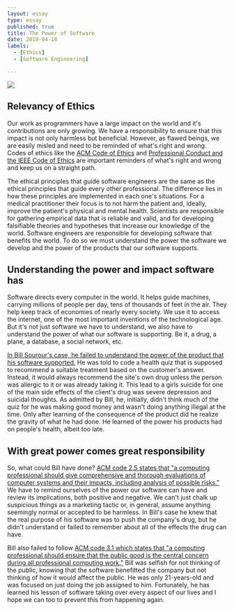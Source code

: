```yaml
---
layout: essay
type: essay
published: true
title: The Power of Software
date: 2019-04-18
labels:
  - [Ethics]
  - [Software Engineering]

---
```

  
<div class="ui medium centered rounded images large">
  <img class="ui image" src="https://www.knopers.net/webspace/tweakers/marketing-cartoon.PNG" style="max-width: 100%;">
</div>

## Relevancy of Ethics

Our work as programmers have a large impact on the world and it's contributions are only growing.  We have a responsibility to ensure that this impact is not only harmless but beneficial.  However, as flawed beings, we are easily misled and need to be reminded of what's right and wrong.  Codes of ethics like the <a href="https://www.acm.org/code-of-ethics">ACM Code of Ethics</a> and <a href="https://www.computer.org/education/code-of-ethics">Professional Conduct and the IEEE Code of Ethics</a> are important reminders of what's right and wrong and keep us on a straight path.  

The ethical principles that guide software engineers are the same as the ethical principles that guide every other professional.  The difference lies in how these principles are implemented in each one's situations.  For a medical practitioner their focus is to not harm the patient and, ideally, improve the patient's physical and mental health.  Scientists are responsible for gathering empirical data that is reliable and valid, and for developing falsifiable theories and hypotheses that increase our knowledge of the world.  Software engineers are responsible for developing software that benefits the world.  To do so we must understand the power the software we develop and the power of the products that our software supports.  


## Understanding the power and impact software has

Software directs every computer in the world.  It helps guide machines, carrying millions of people per day, tens of thousands of feet in the air.  They help keep track of economies of nearly every society.  We use it to access the internet, one of the most important inventions of the technological age.  But it's not just software we have to understand, we also have to understand the power of what our software is supporting.  Be it, a drug, a plane, a database, a social network, etc.  

<a href="https://medium.freecodecamp.org/the-code-im-still-ashamed-of-e4c021dff55e">In Bill Sourour's case, he failed to understand the power of the product that his software supported.</a>  He was told to code a health quiz that is supposed to recommend a suitable treatment based on the customer's answer.  Instead, it would always recommend the site's own drug unless the person was allergic to it or was already taking it.  This lead to a girls suicide for one of the main side effects of the client's drug was severe depression and suicidal thoughts.  As admitted by Bill, he, initially, didn't think much of the quiz for he was making good money and wasn't doing anything illegal at the time.  Only after learning of the consequence of the product did he realize the gravity of what he had done.  He learned of the power his products had on people's health, albeit too late.


## With great power comes great responsibility

So, what could Bill have done?  <a href="https://www.acm.org/code-of-ethics#h-2.5-give-comprehensive-and-thorough-evaluations-of-computer-systems-and-their-impacts,-including-analysis-of-possible-risks.">ACM code 2.5 states that "a computing professional should give comprehensive and thorough evaluations of computer systems and their impacts, including analysis of possible risks."</a>  We have to remind ourselves of the power our software can have and review its implications, both positive and negative.  We can't just chalk up suspicious things as a marketing tactic or, in general, assume anything seemingly normal or accepted to be harmless.  In Bill's case he knew that the real purpose of his software was to push the company's drug, but he didn't understand or failed to remember about all of the effects the drug can have.

Bill also failed to follow <a href="https://www.acm.org/code-of-ethics#h-3.1-ensure-that-the-public-good-is-the-central-concern-during-all-professional-computing-work.">ACM code 3.1 which states that "a computing professional should ensure that the public good is the central concern during all professional computing work."</a>  Bill was selfish for not thinking of the public, knowing that the software benefitted the company but not thinking of how it would affect the public.  He was only 21-years-old and was focused on just doing the job assigned to him.  Fortunately, he has learned his lesson of software taking over every aspect of our lives and I hope we can too to prevent this from happening again.


